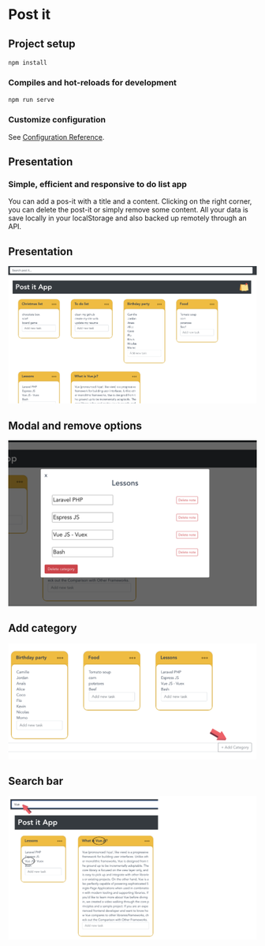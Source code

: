# Post it

## Project setup
```
npm install
```

### Compiles and hot-reloads for development
```
npm run serve
```

### Customize configuration
See [Configuration Reference](https://cli.vuejs.org/config/).

## Presentation

### Simple, efficient and responsive to do list app
You can add a pos-it with a title and a content. Clicking on the right corner, you can delete the post-it or simply remove some content. All your data is save locally in your localStorage and also backed up remotely through an API. 
## Presentation
![presentation site web](image/presentation.png) 

## Modal and remove options
![presentation site web](image/Modal.png) 

## Add category 
![presentation site web](image/category.png) 

## Search bar 
![presentation site web](image/searchbar.png) 

